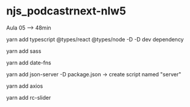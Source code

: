 # njs_podcastrnext-nlw5

Aula 05 --> 48min

yarn add typescript @types/react @types/node -D 
-D dev dependency

yarn add sass

yarn add date-fns

yarn add json-server -D
package.json -> create script named "server"


yarn add axios

yarn add rc-slider